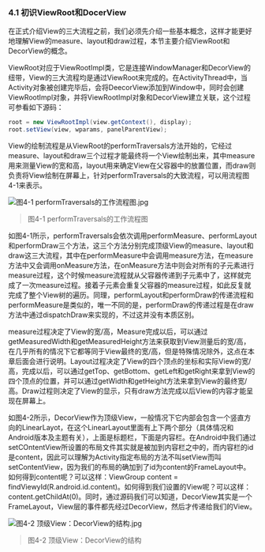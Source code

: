 ### 4.1 初识ViewRoot和DocerView

在正式介绍View的三大流程之前，我们必须先介绍一些基本概念，这样才能更好地理解View的measure、layout和draw过程，本节主要介绍ViewRoot和DecorView的概念。

ViewRoot对应于ViewRootImpl类，它是连接WindowManager和DecorView的纽带，View的三大流程均是通过ViewRoot来完成的。在ActivityThread中，当Activity对象被创建完毕后，会将DeecorView添加到Window中，同时会创建ViewRootImpl对象，并将ViewRootImpl对象和DecorView建立关联，这个过程可参看如下源码：

```Java
root = new ViewRootImpl(view.getContext(), display);
root.setView(view, wparams, panelParentView);
```

View的绘制流程是从ViewRoot的performTraversals方法开始的，它经过measure、layout和draw三个过程才能最终将一个View绘制出来，其中measure用来测量View的宽和高，layout用来确定View在父容器中的放置位置，而draw则负责将View绘制在屏幕上，针对performTraversals的大致流程，可以用流程图4-1来表示。

![图4-1 performTraversals的工作流程图.jpg](https://i.loli.net/2020/03/28/6JeUCK2W3a85wxF.jpg)

> 图4-1 performTraversals的工作流程图

如图4-1所示，performTraversals会依次调用performMeasure、performLayout和performDraw三个方法，这三个方法分别完成顶级View的measure、layout和draw这三大流程，其中在performMeasure中会调用measure方法，在measure方法中又会调用onMeasure方法，在onMeasure方法中则会对所有的子元素进行measure过程，这个时候measure流程就从父容器传递到子元素中了，这样就完成了一次measure过程。接着子元素会重复父容器的measure过程，如此反复就完成了整个View树的遍历。同理，performLayout和performDraw的传递流程和performMeasure是类似的，唯一不同的是，performDraw的传递过程是在draw方法中通过dispatchDraw来实现的，不过这并没有本质区别。

measure过程决定了View的宽/高，Measure完成以后，可以通过getMeasuredWidth和getMeasuredHeight方法来获取到View测量后的宽/高，在几乎所有的情况下它都等同于View最终的宽/高，但是特殊情况除外，这点在本章后面会进行说明。Layout过程决定了View的四个顶点的坐标和实际View的宽/高，完成以后，可以通过getTop、getBottom、getLeft和getRight来拿到View的四个顶点的位置，并可以通过getWidth和getHeight方法来拿到View的最终宽/高。Draw过程则决定了View的显示，只有draw方法完成以后View的内容才能呈现在屏幕上。

如图4-2所示，DecorView作为顶级View，一般情况下它内部会包含一个竖直方向的LinearLayot，在这个LinearLayout里面有上下两个部分（具体情况和Android版本及主题有关），上面是标题栏，下面是内容栏。在Android中我们通过setCOntentView所设置的布局文件其实就是被加到内容栏之中的，而内容栏的id是content，因此可以理解为Activity指定布局的方法不叫setView而叫setContentView，因为我们的布局的确加到了id为content的FrameLayout中。如何得到content呢？可以这样：ViewGroup content = findViewyId(R.android.id.content)。如何得到我们设置的View呢？可以这样：content.getChildAt(0)。同时，通过源码我们可以知道，DecorView其实是一个FrameLayout，View层的事件都先经过DecorView，然后才传递给我们的View。

![图4-2 顶级View：DecorView的结构.jpg](https://i.loli.net/2020/03/28/uRsNPXlbwrtLoTm.jpg)

> 图4-2 顶级View：DecorView的结构